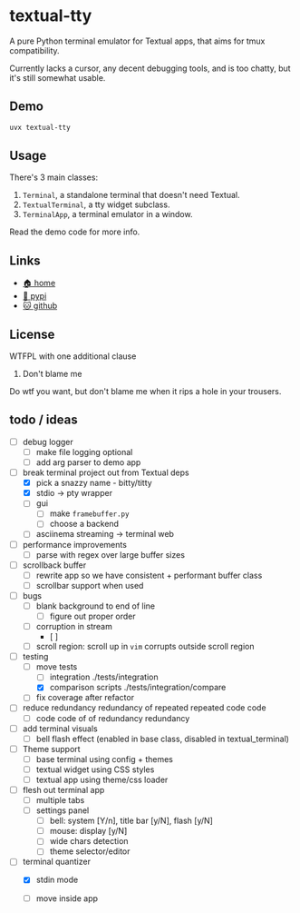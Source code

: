 # textual-tty

A pure Python terminal emulator for Textual apps, that aims for tmux
compatibility.

Currently lacks a cursor, any decent debugging tools, and is too chatty,
but it's still somewhat usable.

## Demo

```bash
uvx textual-tty
```

## Usage

There's 3 main classes:

1. `Terminal`, a standalone terminal that doesn't need Textual.
2. `TextualTerminal`, a tty widget subclass.
3. `TerminalApp`, a terminal emulator in a window.

Read the demo code for more info.

## Links

* [🏠 home](https://bitplane.net/dev/python/textual-tty)
* [🐍 pypi](https://pypi.org/project/textual-tty)
* [🐱 github](https://github.com/bitplane/textual-tty)

## License

WTFPL with one additional clause

1. Don't blame me

Do wtf you want, but don't blame me when it rips a hole in your trousers.

## todo / ideas

- [ ] debug logger
  - [ ] make file logging optional
  - [ ] add arg parser to demo app
- [ ] break terminal project out from Textual deps
  - [x] pick a snazzy name - bitty/titty
  - [x] stdio -> pty wrapper
  - [ ] gui
    - [ ] make `framebuffer.py`
    - [ ] choose a backend
  - [ ] asciinema streaming -> terminal web
- [ ] performance improvements
  - [ ] parse with regex over large buffer sizes
- [ ] scrollback buffer
  - [ ] rewrite app so we have consistent + performant buffer class
  - [ ] scrollbar support when used
- [ ] bugs
  - [ ] blank background to end of line
    - [ ] figure out proper order
  - [ ] corruption in stream
    - [ ]
  - [ ] scroll region: scroll up in `vim` corrupts outside scroll region
- [ ] testing
  - [ ] move tests
    - [ ] integration ./tests/integration
    - [x] comparison scripts ./tests/integration/compare
  - [ ] fix coverage after refactor
- [ ] reduce redundancy redundancy of repeated repeated code code
  - [ ] code code of of redundancy redundancy
- [ ] add terminal visuals
  - [ ] bell flash effect (enabled in base class, disabled in textual_terminal)
- [ ] Theme support
  - [ ] base terminal using config + themes
  - [ ] textual widget using CSS styles
  - [ ] textual app using theme/css loader
- [ ] flesh out terminal app
  - [ ] multiple tabs
  - [ ] settings panel
    - [ ] bell: system [Y/n], title bar [y/N], flash [y/N]
    - [ ] mouse: display [y/N]
    - [ ] wide chars detection
    - [ ] theme selector/editor
- [ ] terminal quantizer
  - [x] stdin mode
  - [ ] move inside app

